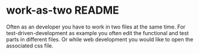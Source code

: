 # work-as-two README

Often as an developer you have to work in two files at the same time. For test-driven-development as example you often edit the functional and test parts in different files. Or while web development you would like to open the associated css file.